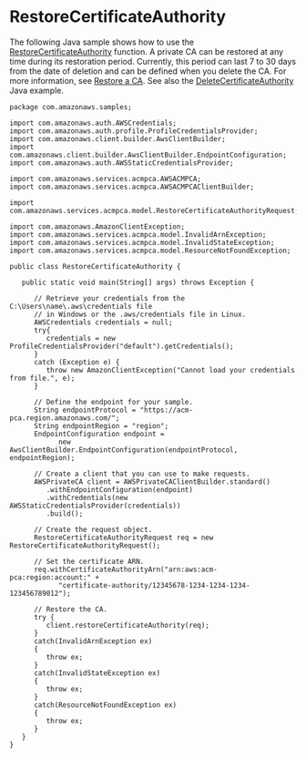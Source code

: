 # RestoreCertificateAuthority<a name="JavaApi-RestoreCertificateAuthority"></a>

The following Java sample shows how to use the [RestoreCertificateAuthority](https://docs.aws.amazon.com/acm-pca/latest/APIReference/API_RestoreCertificateAuthority.html) function\. A private CA can be restored at any time during its restoration period\. Currently, this period can last 7 to 30 days from the date of deletion and can be defined when you delete the CA\. For more information, see [Restore a CA](PCARestoreCA.md)\. See also the [DeleteCertificateAuthority](JavaApi-DeleteCertificateAuthority.md) Java example\. 

```
package com.amazonaws.samples;

import com.amazonaws.auth.AWSCredentials;
import com.amazonaws.auth.profile.ProfileCredentialsProvider;
import com.amazonaws.client.builder.AwsClientBuilder;
import com.amazonaws.client.builder.AwsClientBuilder.EndpointConfiguration;
import com.amazonaws.auth.AWSStaticCredentialsProvider;

import com.amazonaws.services.acmpca.AWSACMPCA;
import com.amazonaws.services.acmpca.AWSACMPCAClientBuilder;

import com.amazonaws.services.acmpca.model.RestoreCertificateAuthorityRequest;

import com.amazonaws.AmazonClientException;
import com.amazonaws.services.acmpca.model.InvalidArnException;
import com.amazonaws.services.acmpca.model.InvalidStateException;
import com.amazonaws.services.acmpca.model.ResourceNotFoundException;

public class RestoreCertificateAuthority {

   public static void main(String[] args) throws Exception {

      // Retrieve your credentials from the C:\Users\name\.aws\credentials file
      // in Windows or the .aws/credentials file in Linux.
      AWSCredentials credentials = null;
      try{
         credentials = new ProfileCredentialsProvider("default").getCredentials();
      }
      catch (Exception e) {
         throw new AmazonClientException("Cannot load your credentials from file.", e);
      }

      // Define the endpoint for your sample.
      String endpointProtocol = "https://acm-pca.region.amazonaws.com/";
      String endpointRegion = "region";
      EndpointConfiguration endpoint =
            new AwsClientBuilder.EndpointConfiguration(endpointProtocol, endpointRegion);

      // Create a client that you can use to make requests.
      AWSPrivateCA client = AWSPrivateCAClientBuilder.standard()
         .withEndpointConfiguration(endpoint)
         .withCredentials(new AWSStaticCredentialsProvider(credentials))
         .build();

      // Create the request object.
      RestoreCertificateAuthorityRequest req = new RestoreCertificateAuthorityRequest();

      // Set the certificate ARN.
      req.withCertificateAuthorityArn("arn:aws:acm-pca:region:account:" +
            "certificate-authority/12345678-1234-1234-1234-123456789012");

      // Restore the CA.
      try {
         client.restoreCertificateAuthority(req);
      }
      catch(InvalidArnException ex)
      {
         throw ex;
      }
      catch(InvalidStateException ex)
      {
         throw ex;
      }
      catch(ResourceNotFoundException ex)
      {
         throw ex;
      }
   }
}
```
